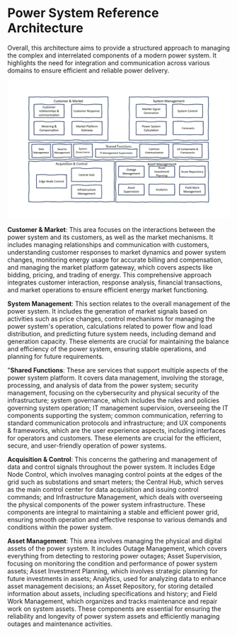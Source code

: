 # Power System Reference Architecture

Overall, this architecture aims to provide a structured approach to managing the complex and interrelated components of a modern power system. It highlights the need for integration and communication across various domains to ensure efficient and reliable power delivery.

![Acquisition and Control](../img/power-system-reference-architecture.png)

**Customer & Market**: This area focuses on the interactions between the power system and its customers, as well as the market mechanisms. It includes managing relationships and communication with customers, understanding customer responses to market dynamics and power system changes, monitoring energy usage for accurate billing and compensation, and managing the market platform gateway, which covers aspects like bidding, pricing, and trading of energy. This comprehensive approach integrates customer interaction, response analysis, financial transactions, and market operations to ensure efficient energy market functioning.

**System Management**: This section relates to the overall management of the power system. It includes the generation of market signals based on activities such as price changes, control mechanisms for managing the power system's operation, calculations related to power flow and load distribution, and predicting future system needs, including demand and generation capacity. These elements are crucial for maintaining the balance and efficiency of the power system, ensuring stable operations, and planning for future requirements.

"**Shared Functions**: These are services that support multiple aspects of the power system platform. It covers data management, involving the storage, processing, and analysis of data from the power system; security management, focusing on the cybersecurity and physical security of the infrastructure; system governance, which includes the rules and policies governing system operation; IT management supervision, overseeing the IT components supporting the system; common communication, referring to standard communication protocols and infrastructure; and UX components & frameworks, which are the user experience aspects, including interfaces for operators and customers. These elements are crucial for the efficient, secure, and user-friendly operation of power systems.

**Acquisition & Control**: This concerns the gathering and management of data and control signals throughout the power system. It includes Edge Node Control, which involves managing control points at the edges of the grid such as substations and smart meters; the Central Hub, which serves as the main control center for data acquisition and issuing control commands; and Infrastructure Management, which deals with overseeing the physical components of the power system infrastructure. These components are integral to maintaining a stable and efficient power grid, ensuring smooth operation and effective response to various demands and conditions within the power system.

**Asset Management**: This area involves managing the physical and digital assets of the power system. It includes Outage Management, which covers everything from detecting to restoring power outages; Asset Supervision, focusing on monitoring the condition and performance of power system assets; Asset Investment Planning, which involves strategic planning for future investments in assets; Analytics, used for analyzing data to enhance asset management decisions; an Asset Repository, for storing detailed information about assets, including specifications and history; and Field Work Management, which organizes and tracks maintenance and repair work on system assets. These components are essential for ensuring the reliability and longevity of power system assets and efficiently managing outages and maintenance activities.
